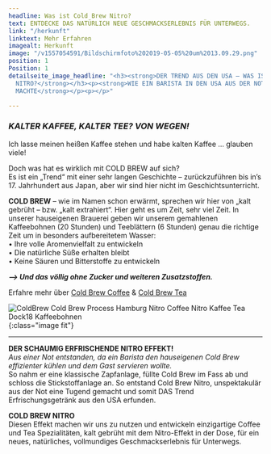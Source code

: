 ```yaml
---
headline: Was ist Cold Brew Nitro?
text: ENTDECKE DAS NATÜRLICH NEUE GESCHMACKSERLEBNIS FÜR UNTERWEGS.
link: "/herkunft"
linktext: Mehr Erfahren
imagealt: Herkunft
image: "/v1557054591/Bildschirmfoto%202019-05-05%20um%2013.09.29.png"
position: 1
Position: 1
detailseite_image_headline: "<h3><strong>DER TREND AUS DEN USA – WAS IST COLD BREW
  NITRO?</strong></h3><p><strong>WIE EIN BARISTA IN DEN USA AUS DER NOT EINE TUGEND
  MACHTE</strong></p><p></p>"

---
```

### **_KALTER KAFFEE, KALTER TEE? VON WEGEN!_**

Ich lasse meinen heißen Kaffee stehen und habe kalten Kaffee ... glauben viele!

Doch was hat es wirklich mit COLD BREW auf sich?  
Es ist ein „Trend“ mit einer sehr langen Geschichte – zurückzuführen bis in’s 17. Jahrhundert aus Japan, aber wir sind hier nicht im Geschichtsunterricht.

**COLD BREW** – wie im Namen schon erwärmt, sprechen wir hier von „kalt gebrüht – bzw. „kalt extrahiert“. Hier geht es um Zeit, sehr viel Zeit. In unserer hauseigenen Brauerei geben wir unserem gemahlenen Kaffeebohnen (20 Stunden) und Teeblättern (6 Stunden) genau die richtige Zeit um in besonders aufbereitetem Wasser:  
• Ihre volle Aromenvielfalt zu entwickeln  
• Die natürliche Süße erhalten bleibt  
• Keine Säuren und Bitterstoffe zu entwickeln

**_–> Und das völlig ohne Zucker und weiteren Zusatzstoffen._**

Erfahre mehr über [Cold Brew Coffee](https://en.wikipedia.org/wiki/List_of_coffee_drinks#Cold_brew "Wikipedia: Cold Brew Coffee") & [Cold Brew Tea](https://en.wikipedia.org/wiki/Cold_brew_tea "Wikipedia: Cold Brew Tea")

![ColdBrew Cold Brew Process Hamburg Nitro Coffee Nitro Kaffee Tea Dock18 Kaffeebohnen ](https://res.cloudinary.com/dock18/image/upload/c_pad,w_1000,q_auto/v1557422470/AdobeStock_246753642_web.png "Cold Brew Process"){:class="image fit"}

***

**DER SCHAUMIG ERFRISCHENDE NITRO EFFEKT!**  
_Aus einer Not entstanden, da ein Barista den hauseigenen Cold Brew effizienter kühlen und dem Gast servieren wollte._  
So nahm er eine klassische Zapfanlage, füllte Cold Brew im Fass ab und schloss die Stickstoffanlage an. So entstand Cold Brew Nitro, unspektakulär aus der Not eine Tugend gemacht und somit DAS Trend Erfrischungsgetränk aus den USA erfunden.

**COLD BREW NITRO**  
Diesen Effekt machen wir uns zu nutzen und entwickeln einzigartige Coffee und Tea Spezialitäten, kalt gebrüht mit dem Nitro-Effekt in der Dose, für ein neues, natürliches, vollmundiges Geschmackserlebnis für Unterwegs.